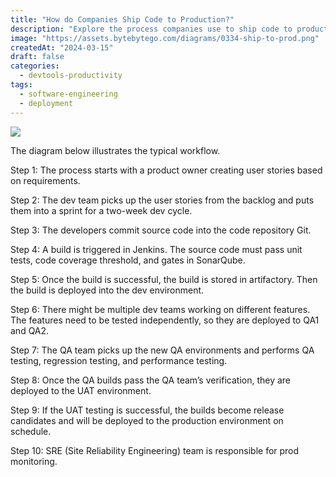 ```yaml
---
title: "How do Companies Ship Code to Production?"
description: "Explore the process companies use to ship code to production efficiently."
image: "https://assets.bytebytego.com/diagrams/0334-ship-to-prod.png"
createdAt: "2024-03-15"
draft: false
categories:
  - devtools-productivity
tags:
  - software-engineering
  - deployment
---
```


![](https://assets.bytebytego.com/diagrams/0334-ship-to-prod.png)

The diagram below illustrates the typical workflow.

Step 1: The process starts with a product owner creating user stories based on requirements.

Step 2: The dev team picks up the user stories from the backlog and puts them into a sprint for a two-week dev cycle.

Step 3: The developers commit source code into the code repository Git.

Step 4: A build is triggered in Jenkins. The source code must pass unit tests, code coverage threshold, and gates in SonarQube.

Step 5: Once the build is successful, the build is stored in artifactory. Then the build is deployed into the dev environment.

Step 6: There might be multiple dev teams working on different features. The features need to be tested independently, so they are deployed to QA1 and QA2.

Step 7: The QA team picks up the new QA environments and performs QA testing, regression testing, and performance testing.

Step 8: Once the QA builds pass the QA team’s verification, they are deployed to the UAT environment.

Step 9: If the UAT testing is successful, the builds become release candidates and will be deployed to the production environment on schedule.

Step 10: SRE (Site Reliability Engineering) team is responsible for prod monitoring.
